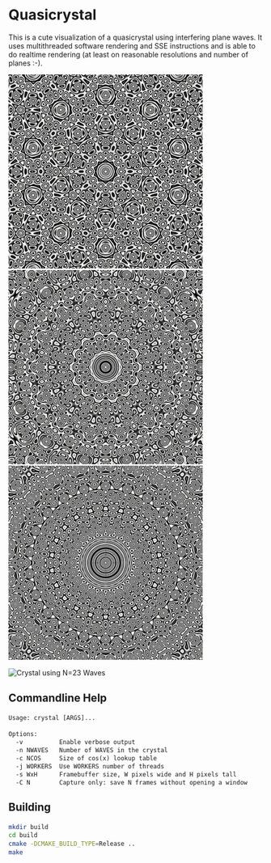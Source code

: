 # Quasicrystal

This is a cute visualization of a quasicrystal using interfering plane waves. It
uses multithreaded software rendering and SSE instructions and is able to do
realtime rendering (at least on reasonable resolutions and number of planes :-).

![Crystal using N=5 Waves](/crystal_5.gif?raw=true)
![Crystal using N=7 Waves](/crystal_7.gif?raw=true)
![Crystal using N=11 Waves](/crystal_11.gif?raw=true)

![Crystal using N=23 Waves](/crystal_23.gif?raw=true)

## Commandline Help


```
Usage: crystal [ARGS]...

Options:
  -v          Enable verbose output
  -n NWAVES   Number of WAVES in the crystal
  -c NCOS     Size of cos(x) lookup table
  -j WORKERS  Use WORKERS number of threads
  -s WxH      Framebuffer size, W pixels wide and H pixels tall
  -C N        Capture only: save N frames without opening a window
```

## Building

```sh
mkdir build
cd build
cmake -DCMAKE_BUILD_TYPE=Release ..
make
```
